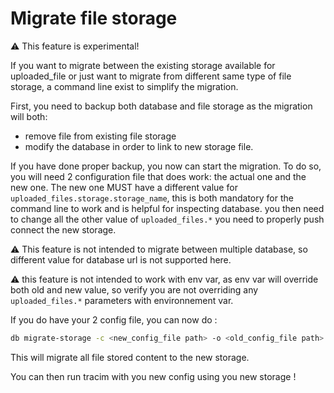 # Migrate file storage

⚠️ This feature is experimental!

If you want to migrate between the existing storage
available for uploaded_file or just want to migrate
from different same type of file storage, a command line
exist to simplify the migration.

First, you need to backup both database and file storage
as the migration will both:

- remove file from existing file storage
- modify the database in order to link to new storage file.

If you have done proper backup, you now can start the migration.
To do so, you will need 2 configuration file that does work: the actual one and
the new one. The new one MUST have a different value for `uploaded_files.storage.storage_name`,
this is both mandatory for the command line to work and is helpful for inspecting database.
you then need to change all the other value of `uploaded_files.*` you need to properly push
connect the new storage.

⚠️ This feature is not intended to migrate between multiple database,
so different value for database url is not supported here.

⚠️ this feature is not intended to work with env var, as
env var will override both old and new value, so verify you are not overriding
any `uploaded_files.*` parameters with environnement var.

If you do have your 2 config file, you can now do :

```bash
db migrate-storage -c <new_config_file path> -o <old_config_file path> -d
```

This will migrate all file stored content to the new storage.

You can then run tracim with you new config using you new storage !
